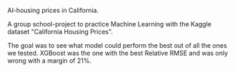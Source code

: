 AI-housing prices in California. 

A group school-project to practice Machine Learning with the Kaggle dataset "California Housing Prices".

The goal was to see what model could perform the best out of all the ones we tested. XGBoost was the one with the best Relative RMSE and was only wrong with a margin of 21%. 
